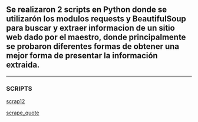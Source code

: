 ## Se realizaron 2 scripts en Python donde se utilizarón los modulos requests y BeautifulSoup para buscar y extraer informacion de un sitio web dado por el maestro, donde principalmente se probaron diferentes formas de obtener una mejor forma de presentar la información extraida.
___
### SCRIPTS
[scrap12](https://github.com/JaRoCal/PIA_LAB_PC/blob/c908e7c5b7de34871dc0c123a3be6c4260df720f/Webscraping/scrap12.py)

[scrape_quote](https://github.com/JaRoCal/PIA_LAB_PC/blob/ca3ff5037d92dc116279d3068d58caa502acbd9b/Webscraping/scrape_quote.py)
